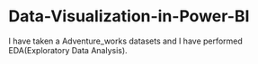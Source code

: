 # Data-Visualization-in-Power-BI
I have taken a Adventure_works datasets and I have performed EDA(Exploratory Data Analysis).
